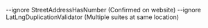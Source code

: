 --ignore StreetAddressHasNumber (Confirmed on website)
--ignore LatLngDuplicationValidator (Multiple suites at same location)
